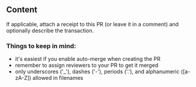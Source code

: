 ## Content

If applicable, attach a receipt to this PR (or leave it in a comment) and optionally describe the transaction.

### Things to keep in mind:

- it's easiest if you enable auto-merge when creating the PR
- remember to assign reviewers to your PR to get it merged
- only underscores ('\_'), dashes ('-'), periods ('.'), and alphanumeric ([a-zA-Z]) allowed in filenames

